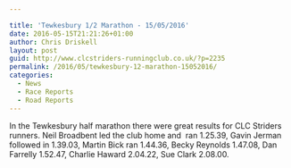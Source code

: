 ```yaml
---

title: 'Tewkesbury 1/2 Marathon - 15/05/2016'
date: 2016-05-15T21:21:26+01:00
author: Chris Driskell
layout: post
guid: http://www.clcstriders-runningclub.co.uk/?p=2235
permalink: /2016/05/tewkesbury-12-marathon-15052016/
categories:
  - News
  - Race Reports
  - Road Reports
---
```

In the Tewkesbury half marathon there were great results for CLC Striders runners. Neil Broadbent led the club home and  ran 1.25.39, Gavin Jerman followed in 1.39.03, Martin Bick ran 1.44.36, Becky Reynolds 1.47.08, Dan Farrelly 1.52.47, Charlie Haward 2.04.22, Sue Clark 2.08.00.